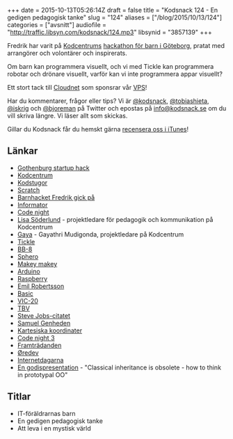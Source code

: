 +++
date = 2015-10-13T05:26:14Z
draft = false
title = "Kodsnack 124 - En gedigen pedagogisk tanke"
slug = "124"
aliases = ["/blog/2015/10/13/124"]
categories = ["avsnitt"]
audiofile = "http://traffic.libsyn.com/kodsnack/124.mp3"
libsynid = "3857139"
+++

Fredrik har varit på [Kodcentrums](http://www.kodcentrum.se/) [hackathon för barn i Göteborg](http://www.kodcentrum.se/nyheter/barnhack-hos-informator), pratat med arrangörer och volontärer och inspirerats.

Om barn kan programmera visuellt, och vi med Tickle kan programmera robotar och drönare visuellt, varför kan vi inte programmera appar visuellt?

Ett stort tack till [Cloudnet](http://www.cloudnet.se) som sponsrar vår [VPS](http://en.wikipedia.org/wiki/Virtual_private_server)!

Har du kommentarer, frågor eller tips? Vi är [@kodsnack](https://www.twitter.com/kodsnack), [@tobiashieta](https://www.twitter.com/tobiashieta), [@iskrig](https://www.twitter.com/iskrig) och [@bjoreman](https://www.twitter.com/bjoreman) på Twitter och epostas på [info@kodsnack.se](mailto:info@kodsnack.se) om du vill skriva längre. Vi läser allt som skickas.

Gillar du Kodsnack får du hemskt gärna [recensera oss i iTunes](http://itunes.apple.com/se/podcast/kodsnack/id561631498?l=en)!

## Länkar ##
* [Gothenburg startup hack](http://www.gbgstartuphack.com/)
* [Kodcentrum](http://www.kodcentrum.se/)
* [Kodstugor](http://www.kodcentrum.se/kodstugor)
* [Scratch](https://scratch.mit.edu/)
* [Barnhacket Fredrik gick på](http://www.kodcentrum.se/nyheter/barnhack-hos-informator)
* [Informator](https://informator.se/)
* [Code night](http://www.idg.se/2.37707)
* [Lisa Söderlund](https://se.linkedin.com/in/lisasoderlund) - projektledare för pedagogik och kommunikation på Kodcentrum
* [Gaya](https://www.linkedin.com/profile/view?id=AAMAAAmquU4BYPFwRD-GTzFUMP_AxjLOURTC2vw&authType=name&authToken=faoc&trk=hp-feed-member-name) - Gayathri Mudigonda, projektledare på Kodcentrum
* [Tickle](https://tickleapp.com/en-us/)
* [BB-8](http://www.sphero.com/starwars)
* [Sphero](http://www.sphero.com/)
* [Makey makey](http://makeymakey.com/)
* [Arduino](https://www.arduino.cc/)
* [Raspberry](https://www.raspberrypi.org/help/what-is-a-raspberry-pi/)
* [Emil Robertsson](https://www.linkedin.com/profile/view?id=2401236&trk=eml_inv_status_profile_non_email)
* [Basic](https://en.wikipedia.org/wiki/BASIC)
* [VIC-20](https://en.wikipedia.org/wiki/Commodore_VIC-20)
* [TBV](https://sv.wikipedia.org/wiki/TBV)
* [Steve Jobs-citatet](http://www.gurteen.com/gurteen/gurteen.nsf/id/no-smarter-than-you)
* [Samuel Genheden](https://uk.linkedin.com/pub/samuel-genheden/34/376/976)
* [Kartesiska koordinater](https://en.wikipedia.org/wiki/Cartesian_coordinate_system)
* [Code night 3](http://event.computersweden.se/codenight3/)
* [Framträdanden](http://kodsnack.se/events/)
* [Øredev](http://oredev.org/)
* [Internetdagarna](https://internetdagarna.se/)
* [En godispresentation](https://vimeo.com/69255635) - "Classical inheritance is obsolete - how to think in prototypal OO"

## Titlar ##
* IT-föräldrarnas barn
* En gedigen pedagogisk tanke
* Att leva i en mystisk värld